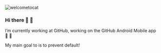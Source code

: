 ![welcometocat](https://user-images.githubusercontent.com/3252375/145449278-97c54a96-dc78-406c-9e5b-66166b440026.png)

### Hi there 👋 🦄

I’m currently working at GitHub, working on the GitHub Android Mobile app 🐙 📱

My main goal to is to prevent default!
